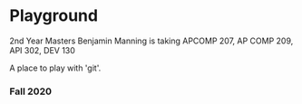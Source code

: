 # Playground
2nd Year Masters
Benjamin Manning is taking APCOMP 207, AP COMP 209, API 302, DEV 130

A place to play with 'git'.

### Fall 2020
